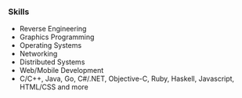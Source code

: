 ### Skills

 - Reverse Engineering
 - Graphics Programming
 - Operating Systems
 - Networking
 - Distributed Systems
 - Web/Mobile Development
 - C/C++, Java, Go, C#/.NET, Objective-C, Ruby, Haskell, Javascript, HTML/CSS and more
